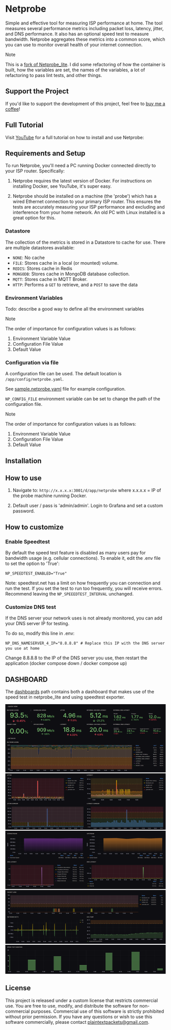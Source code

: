 # Netprobe

Simple and effective tool for measuring ISP performance at home. The tool measures several performance metrics
including packet loss, latency, jitter, and DNS performance. It also has an optional speed test to measure bandwidth.
Netprobe aggregates these metrics into a common score, which you can use to monitor overall health of your internet
connection.

> [!NOTE]
> This is a [fork of Netprobe_lite](https://github.com/plaintextpackets/netprobe_lite). I did some refactoring of
> how the container is built, how the variables are set, the names of the variables, a lot of refactoring
> to pass lint tests, and other things.

## Support the Project

If you'd like to support the development of this project, feel free to
[buy me a coffee](https://buymeacoffee.com/plaintextpm)!

## Full Tutorial

Visit [YouTube](https://youtu.be/Wn31husi6tc) for a full tutorial on how to install and use Netprobe:

## Requirements and Setup

To run Netprobe, you'll need a PC running Docker connected directly to your ISP router. Specifically:

1. Netprobe requires the latest version of Docker. For instructions on installing Docker, see YouTube, it's super easy.

1. Netprobe should be installed on a machine (the 'probe') which has a wired Ethernet connection to your primary ISP
router. This ensures the tests are accurately measuring your ISP performance and excluding and interference from your
home network. An old PC with Linux installed is a great option for this.

### Datastore

The collection of the metrics is stored in a Datastore to cache for use. There are multiple datastores available:

- `NONE`: No cache
- `FILE`: Stores cache in a local (or mounted) volume.
- `REDIS`: Stores cache in Redis
- `MONGODB`: Stores cache in MongoDB database collection.
- `MQTT`: Stores cache in MQTT Broker.
- `HTTP`: Performs a `GET` to retrieve, and a `POST` to save the data

### Environment Variables

Todo: describe a good way to define all the environment variables

> [!NOTE]
> The order of importance for configuration values is as follows:
>
> 1. Environment Variable Value
> 1. Configuration File Value
> 1. Default Value

### Configuration via file

A configuration file can be used. The default location is `/app/config/netprobe.yaml`.

See [sample.netprobe.yaml](sample.netprobe.yaml) file for example configuration.

`NP_CONFIG_FILE` environment variable can be set to change the path of the configuration file.

> [!NOTE]
> The order of importance for configuration values is as follows:
>
> 1. Environment Variable Value
> 1. Configuration File Value
> 1. Default Value

## Installation

## How to use

1. Navigate to: `http://x.x.x.x:3001/d/app/netprobe` where x.x.x.x = IP of the probe machine running Docker.

1. Default user / pass is 'admin/admin'. Login to Grafana and set a custom password.

## How to customize

### Enable Speedtest

By default the speed test feature is disabled as many users pay for bandwidth usage (e.g. cellular connections). To
enable it, edit the .env file to set the option to 'True':

``` shell
NP_SPEEDTEST_ENABLED="True"
```

Note: speedtest.net has a limit on how frequently you can connection and run the test. If you set the test to run too
frequently, you will receive errors. Recommend leaving the `NP_SPEEEDTEST_INTERVAL` unchanged.

### Customize DNS test

If the DNS server your network uses is not already monitored, you can add your DNS server IP for testing.

To do so, modify this line in .env:

``` shell
NP_DNS_NAMESERVER_4_IP="8.8.8.8" # Replace this IP with the DNS server you use at home
```

Change 8.8.8.8 to the IP of the DNS server you use, then restart the application
(docker compose down / docker compose up)

## DASHBOARD

The [dashboards](dashboard) path contains both a dashboard that makes use of the speed test in netprobe_lite and using speedtest exporter.

![Dashboard 1](assets/dashboard1.png)
![Dashboard 2](assets/dashboard2.png)
![Dashboard 3](assets/dashboard3.png)
![Dashboard 4](assets/dashboard4.png)
![Dashboard 5](assets/dashboard5.png)

## License

This project is released under a custom license that restricts commercial use. You are free to use, modify,
and distribute the software for non-commercial purposes. Commercial use of this software is strictly prohibited
without prior permission. If you have any questions or wish to use this software commercially, please contact
[plaintextpackets@gmail.com](mailto:plaintextpackets@gmail.com).
